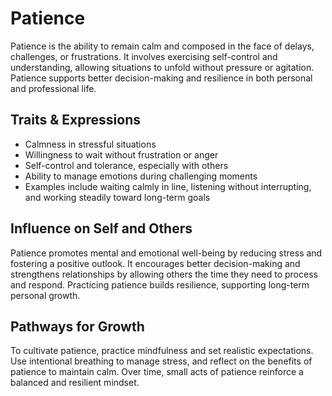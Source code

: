 # Patience

Patience is the ability to remain calm and composed in the face of delays, challenges, or frustrations. It involves exercising self-control and understanding, allowing situations to unfold without pressure or agitation. Patience supports better decision-making and resilience in both personal and professional life.

## Traits & Expressions

- Calmness in stressful situations
- Willingness to wait without frustration or anger
- Self-control and tolerance, especially with others
- Ability to manage emotions during challenging moments
- Examples include waiting calmly in line, listening without interrupting, and working steadily toward long-term goals

## Influence on Self and Others

Patience promotes mental and emotional well-being by reducing stress and fostering a positive outlook. It encourages better decision-making and strengthens relationships by allowing others the time they need to process and respond. Practicing patience builds resilience, supporting long-term personal growth.

## Pathways for Growth

To cultivate patience, practice mindfulness and set realistic expectations. Use intentional breathing to manage stress, and reflect on the benefits of patience to maintain calm. Over time, small acts of patience reinforce a balanced and resilient mindset.